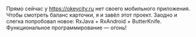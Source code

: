 Прямо сейчас у https://okeycity.ru нет своего мобильного приложения. Чтобы смотреть баланс карточки, я и завёл этот проект.
Заодно и слегка попробовал новое: RxJava + RxAndroid + ButterKnife. Функциональное программирование — огонь!
